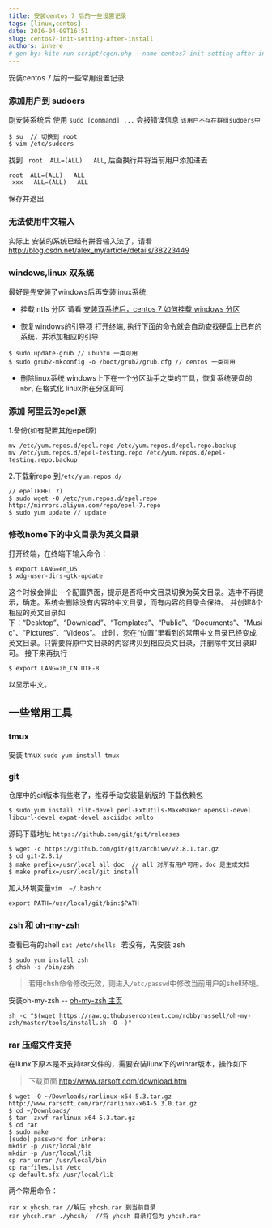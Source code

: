 ```yaml
---
title: 安装centos 7 后的一些设置记录
tags: [linux,centos]
date: 2016-04-09T16:51
slug: centos7-init-setting-after-install
authors: inhere
# gen by: kite run script/cgen.php --name centos7-init-setting-after-install --title "安装centos 7 后的一些设置记录" --date 2016-04-09T16:51
---
```


安装centos 7 后的一些常用设置记录

<!--truncate-->

###  添加用户到 sudoers

刚安装系统后 使用 `sudo [command] ...` 会报错误信息  `该用户不存在群组sudoers中`

```
$ su  // 切换到 root
$ vim /etc/sudoers
```

找到 ` root  ALL=(ALL)   ALL`, 后面换行并将当前用户添加进去  

```
root  ALL=(ALL)   ALL
 xxx   ALL=(ALL)   ALL
```

保存并退出

### 无法使用中文输入

实际上 安装的系统已经有拼音输入法了，请看 http://blog.csdn.net/alex_my/article/details/38223449

### windows,linux 双系统

最好是先安装了windows后再安装linux系统

- 挂载 ntfs 分区
请看 [安装双系统后，centos 7 如何挂载 windows 分区](http://yzone.net/blog/31)

- 恢复windows的引导项
打开终端, 执行下面的命令就会自动查找硬盘上已有的系统，并添加相应的引导

```
$ sudo update-grub // ubuntu 一类可用
$ sudo grub2-mkconfig -o /boot/grub2/grub.cfg // centos 一类可用
```

- 删除linux系统
windows上下在一个分区助手之类的工具，恢复系统硬盘的`mbr`, 在格式化 linux所在分区即可

### 添加 阿里云的epel源

1.备份(如有配置其他epel源)

```
mv /etc/yum.repos.d/epel.repo /etc/yum.repos.d/epel.repo.backup
mv /etc/yum.repos.d/epel-testing.repo /etc/yum.repos.d/epel-testing.repo.backup
```

2.下载新repo 到`/etc/yum.repos.d/`

```
// epel(RHEL 7) 
$ sudo wget -O /etc/yum.repos.d/epel.repo http://mirrors.aliyun.com/repo/epel-7.repo
$ sudo yum update // update
```

### 修改home下的中文目录为英文目录

打开终端，在终端下输入命令：

```
$ export LANG=en_US
$ xdg-user-dirs-gtk-update
```

这个时候会弹出一个配置界面，提示是否将中文目录切换为英文目录。选中不再提示，确定。系统会删除没有内容的中文目录，而有内容的目录会保持。
并创建8个相应的英文目录如下：“Desktop”、“Download”、“Templates”、“Public”、“Documents”、“Music”、“Pictures”、“Videos”。
此时，您在“位置”里看到的常用中文目录已经变成英文目录。只需要将原中文目录的内容拷贝到相应英文目录，并删除中文目录即可。
接下来再执行
   
```   
$ export LANG=zh_CN.UTF-8
```

以显示中文。

## 一些常用工具

### tmux
安装 tmux  `sudo yum install tmux`

### git
仓库中的git版本有些老了，推荐手动安装最新版的
下载依赖包

```
$ sudo yum install zlib-devel perl-ExtUtils-MakeMaker openssl-devel libcurl-devel expat-devel asciidoc xmlto
```

源码下载地址 `https://github.com/git/git/releases`

```
$ wget -c https://github.com/git/git/archive/v2.8.1.tar.gz
$ cd git-2.8.1/
$ make prefix=/usr/local all doc  // all 对所有用户可用，doc 是生成文档 
$ make prefix=/usr/local/git install
```

加入环境变量`vim  ~/.bashrc`

```
export PATH=/usr/local/git/bin:$PATH
```


### zsh 和 oh-my-zsh

查看已有的shell `cat /etc/shells `
若没有，先安装 zsh 

```
$ sudo yum install zsh
$ chsh -s /bin/zsh 
```

> 若用chsh命令修改无效，则进入`/etc/passwd`中修改当前用户的shell环境。

安装oh-my-zsh -- [oh-my-zsh 主页](https://github.com/robbyrussell/oh-my-zsh)

```
sh -c "$(wget https://raw.githubusercontent.com/robbyrussell/oh-my-zsh/master/tools/install.sh -O -)"
```

### rar 压缩文件支持

在liunx下原本是不支持rar文件的，需要安装liunx下的winrar版本，操作如下

> 下载页面 http://www.rarsoft.com/download.htm

```
$ wget -O ~/Downloads/rarlinux-x64-5.3.tar.gz http://www.rarsoft.com/rar/rarlinux-x64-5.3.0.tar.gz
$ cd ~/Downloads/
$ tar -zxvf rarlinux-x64-5.3.tar.gz 
$ cd rar  
$ sudo make                
[sudo] password for inhere: 
mkdir -p /usr/local/bin
mkdir -p /usr/local/lib
cp rar unrar /usr/local/bin
cp rarfiles.lst /etc
cp default.sfx /usr/local/lib
```

两个常用命令：

```
rar x yhcsh.rar //解压 yhcsh.rar 到当前目录
rar yhcsh.rar ./yhcsh/  //将 yhcsh 目录打包为 yhcsh.rar
```
 

